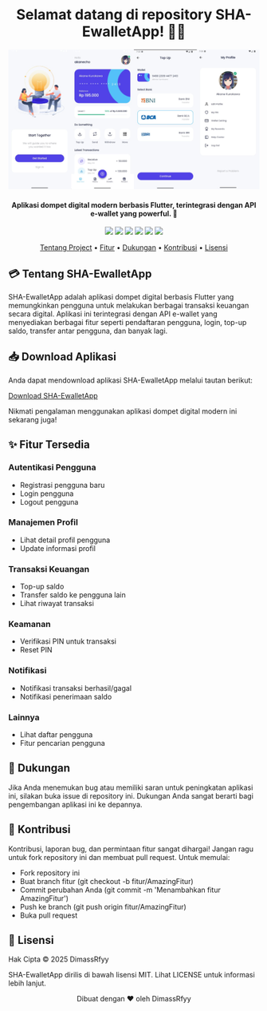 <h1 align="center">Selamat datang di repository SHA-EwalletApp! 👋🏻</h1>

![SHAEwalletApp-Preview](https://github.com/DimassRfyy/SHA-EwalletApp/blob/main/assets/preview.jpeg?raw=true)

<p></p> <h4 align="center">Aplikasi dompet digital modern berbasis Flutter, terintegrasi dengan API e-wallet yang powerful. 🚀</h4> <p></p> <p align="center"> <img src="https://img.shields.io/github/issues/DimassRfyy/SHA-EwalletApp?style=flat-square"> <img src="https://img.shields.io/github/stars/DimassRfyy/SHA-EwalletApp?style=flat-square"> <img src="https://img.shields.io/github/forks/DimassRfyy/SHA-EwalletApp?style=flat-square"> <img src="https://img.shields.io/github/license/DimassRfyy/SHA-EwalletApp?style=flat-square"> <img src="https://img.shields.io/badge/maintained%3F-yes-green.svg?style=flat-square"> <img src="https://img.shields.io/github/followers/DimassRfyy.svg?style=flat-square&label=followers"> </p> <p align="center"> <a href="#tentang">Tentang Project</a> • <a href="#fitur">Fitur</a> • <a href="#dukungan">Dukungan</a> • <a href="#kontribusi">Kontribusi</a> • <a href="#lisensi">Lisensi</a> </p> <p></p> <h2 id="tentang">💳 Tentang SHA-EwalletApp</h2>
SHA-EwalletApp adalah aplikasi dompet digital berbasis Flutter yang memungkinkan pengguna untuk melakukan berbagai transaksi keuangan secara digital. Aplikasi ini terintegrasi dengan API e-wallet yang menyediakan berbagai fitur seperti pendaftaran pengguna, login, top-up saldo, transfer antar pengguna, dan banyak lagi.

<h2 id="download">📥 Download Aplikasi</h2>
Anda dapat mendownload aplikasi SHA-EwalletApp melalui tautan berikut:

[Download SHA-EwalletApp](https://drive.google.com/file/d/1638v4JFhXzwvOgX-K1wBnheGEyGgjVH4/view?usp=sharing)

Nikmati pengalaman menggunakan aplikasi dompet digital modern ini sekarang juga!

<h2 id="fitur">✨ Fitur Tersedia</h2>

### Autentikasi Pengguna
- Registrasi pengguna baru
- Login pengguna
- Logout pengguna

### Manajemen Profil
- Lihat detail profil pengguna
- Update informasi profil

### Transaksi Keuangan
- Top-up saldo
- Transfer saldo ke pengguna lain
- Lihat riwayat transaksi

### Keamanan
- Verifikasi PIN untuk transaksi
- Reset PIN

### Notifikasi
- Notifikasi transaksi berhasil/gagal
- Notifikasi penerimaan saldo

### Lainnya
- Lihat daftar pengguna
- Fitur pencarian pengguna

<p></p> <h2 id="dukungan">💌 Dukungan</h2>
Jika Anda menemukan bug atau memiliki saran untuk peningkatan aplikasi ini, silakan buka issue di repository ini. Dukungan Anda sangat berarti bagi pengembangan aplikasi ini ke depannya.

<p></p> <h2 id="kontribusi">🤝 Kontribusi</h2>
Kontribusi, laporan bug, dan permintaan fitur sangat dihargai! Jangan ragu untuk fork repository ini dan membuat pull request. Untuk memulai:

- Fork repository ini
- Buat branch fitur (git checkout -b fitur/AmazingFitur)
- Commit perubahan Anda (git commit -m 'Menambahkan fitur AmazingFitur')
- Push ke branch (git push origin fitur/AmazingFitur)
- Buka pull request

<p></p> <h2 id="lisensi">📝 Lisensi</h2>
Hak Cipta © 2025 DimassRfyy

SHA-EwalletApp dirilis di bawah lisensi MIT. Lihat LICENSE untuk informasi lebih lanjut.

<p align="center">Dibuat dengan ❤️ oleh DimassRfyy</p>